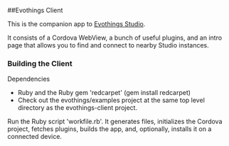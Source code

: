 ##Evothings Client

This is the companion app to [Evothings Studio](https://github.com/evothings/EvoThingsStudio).

It consists of a Cordova WebView, a bunch of useful plugins, and an intro page that allows you to find and connect to nearby Studio instances.


### Building the Client

Dependencies

- Ruby and the Ruby gem 'redcarpet' (gem install redcarpet)
- Check out the evothings/examples project at the same top level directory as the evothings-client project.

Run the Ruby script 'workfile.rb'. It generates files, initializes the Cordova project, fetches plugins, builds the app, and, optionally, installs it on a connected device.
